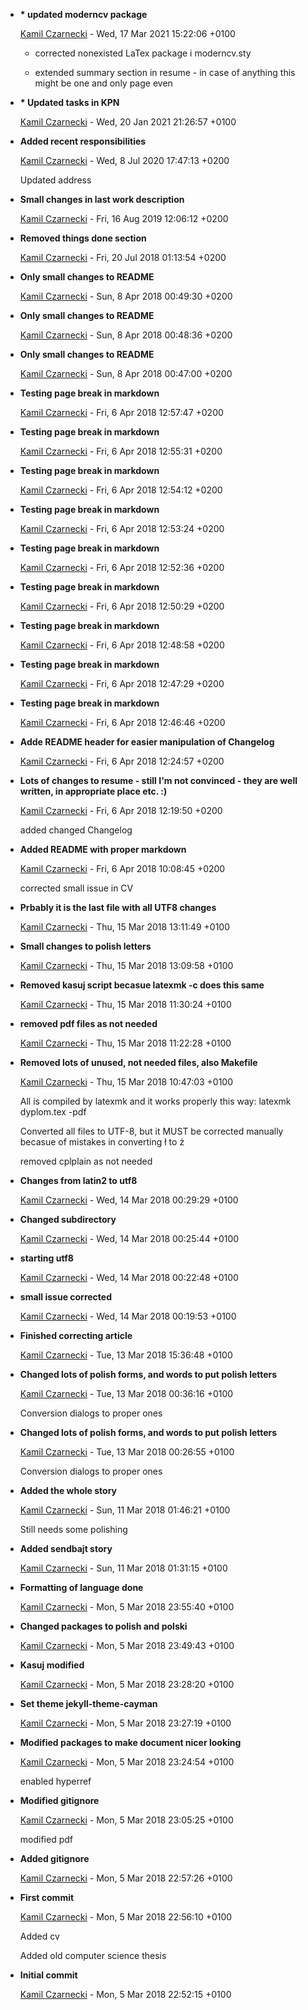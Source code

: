 
* __* updated moderncv package__

    [Kamil Czarnecki](kamoyl@outlook.com) - Wed, 17 Mar 2021 15:22:06 +0100
    
    * corrected nonexisted LaTex package i moderncv.sty
    
    * extended summary section in resume - in case of anything this might be one
    and only page even
    

* __* Updated tasks in KPN__

    [Kamil Czarnecki](kamoyl@outlook.com) - Wed, 20 Jan 2021 21:26:57 +0100
    
    

* __Added recent responsibilities__

    [Kamil Czarnecki](kamoyl@outlook.com) - Wed, 8 Jul 2020 17:47:13 +0200
    
    Updated address
    

* __Small changes in last work description__

    [Kamil Czarnecki](kamoyl@outlook.com) - Fri, 16 Aug 2019 12:06:12 +0200
    
    

* __Removed things done section__

    [Kamil Czarnecki](kamoyl@outlook.com) - Fri, 20 Jul 2018 01:13:54 +0200
    
    

* __Only small changes to README__

    [Kamil Czarnecki](kamoyl@outlook.com) - Sun, 8 Apr 2018 00:49:30 +0200
    
    

* __Only small changes to README__

    [Kamil Czarnecki](kamoyl@outlook.com) - Sun, 8 Apr 2018 00:48:36 +0200
    
    

* __Only small changes to README__

    [Kamil Czarnecki](kamoyl@outlook.com) - Sun, 8 Apr 2018 00:47:00 +0200
    
    

* __Testing page break in markdown__

    [Kamil Czarnecki](kamoyl@outlook.com) - Fri, 6 Apr 2018 12:57:47 +0200
    
    

* __Testing page break in markdown__

    [Kamil Czarnecki](kamoyl@outlook.com) - Fri, 6 Apr 2018 12:55:31 +0200
    
    

* __Testing page break in markdown__

    [Kamil Czarnecki](kamoyl@outlook.com) - Fri, 6 Apr 2018 12:54:12 +0200
    
    

* __Testing page break in markdown__

    [Kamil Czarnecki](kamoyl@outlook.com) - Fri, 6 Apr 2018 12:53:24 +0200
    
    

* __Testing page break in markdown__

    [Kamil Czarnecki](kamoyl@outlook.com) - Fri, 6 Apr 2018 12:52:36 +0200
    
    

* __Testing page break in markdown__

    [Kamil Czarnecki](kamoyl@outlook.com) - Fri, 6 Apr 2018 12:50:29 +0200
    
    

* __Testing page break in markdown__

    [Kamil Czarnecki](kamoyl@outlook.com) - Fri, 6 Apr 2018 12:48:58 +0200
    
    

* __Testing page break in markdown__

    [Kamil Czarnecki](kamoyl@outlook.com) - Fri, 6 Apr 2018 12:47:29 +0200
    
    

* __Testing page break in markdown__

    [Kamil Czarnecki](kamoyl@outlook.com) - Fri, 6 Apr 2018 12:46:46 +0200
    
    

* __Adde README header for easier manipulation of Changelog__

    [Kamil Czarnecki](kamoyl@outlook.com) - Fri, 6 Apr 2018 12:24:57 +0200
    
    

* __Lots of changes to resume - still I&#39;m not convinced - they are well written, in appropriate place etc. :)__

    [Kamil Czarnecki](kamoyl@outlook.com) - Fri, 6 Apr 2018 12:19:50 +0200
    
    added changed Changelog
    

* __Added README with proper markdown__

    [Kamil Czarnecki](kamoyl@outlook.com) - Fri, 6 Apr 2018 10:08:45 +0200
    
    corrected small issue in CV
    

* __Prbably it is the last file with all UTF8 changes__

    [Kamil Czarnecki](kamoyl@outlook.com) - Thu, 15 Mar 2018 13:11:49 +0100
    
    

* __Small changes to polish letters__

    [Kamil Czarnecki](kamoyl@outlook.com) - Thu, 15 Mar 2018 13:09:58 +0100
    
    

* __Removed kasuj script becasue latexmk -c does this same__

    [Kamil Czarnecki](kamoyl@outlook.com) - Thu, 15 Mar 2018 11:30:24 +0100
    
    

* __removed pdf files as not needed__

    [Kamil Czarnecki](kamoyl@outlook.com) - Thu, 15 Mar 2018 11:22:28 +0100
    
    

* __Removed lots of unused, not needed files, also Makefile__

    [Kamil Czarnecki](kamoyl@outlook.com) - Thu, 15 Mar 2018 10:47:03 +0100
    
    All is compiled by latexmk and it works properly this way: latexmk dyplom.tex
    -pdf
    
    Converted all files to UTF-8, but it MUST be corrected manually becasue of
    mistakes in converting ł to ż
    
    removed cplplain as not needed
    

* __Changes from latin2 to utf8__

    [Kamil Czarnecki](kamoyl@outlook.com) - Wed, 14 Mar 2018 00:29:29 +0100
    
    

* __Changed subdirectory__

    [Kamil Czarnecki](kamoyl@outlook.com) - Wed, 14 Mar 2018 00:25:44 +0100
    
    

* __starting utf8__

    [Kamil Czarnecki](kamoyl@outlook.com) - Wed, 14 Mar 2018 00:22:48 +0100
    
    

* __small issue corrected__

    [Kamil Czarnecki](kamoyl@outlook.com) - Wed, 14 Mar 2018 00:19:53 +0100
    
    

* __Finished correcting article__

    [Kamil Czarnecki](kamoyl@outlook.com) - Tue, 13 Mar 2018 15:36:48 +0100
    
    

* __Changed lots of polish forms, and words to put polish letters__

    [Kamil Czarnecki](kamoyl@outlook.com) - Tue, 13 Mar 2018 00:36:16 +0100
    
    Conversion dialogs to proper ones
    

* __Changed lots of polish forms, and words to put polish letters__

    [Kamil Czarnecki](kamoyl@outlook.com) - Tue, 13 Mar 2018 00:26:55 +0100
    
    Conversion dialogs to proper ones
    

* __Added the whole story__

    [Kamil Czarnecki](kamoyl@outlook.com) - Sun, 11 Mar 2018 01:46:21 +0100
    
    Still needs some polishing
    

* __Added sendbajt story__

    [Kamil Czarnecki](kamoyl@outlook.com) - Sun, 11 Mar 2018 01:31:15 +0100
    
    

* __Formatting of language done__

    [Kamil Czarnecki](kamoyl@outlook.com) - Mon, 5 Mar 2018 23:55:40 +0100
    
    

* __Changed packages to polish and polski__

    [Kamil Czarnecki](kamoyl@outlook.com) - Mon, 5 Mar 2018 23:49:43 +0100
    
    

* __Kasuj modified__

    [Kamil Czarnecki](kamoyl@outlook.com) - Mon, 5 Mar 2018 23:28:20 +0100
    
    

* __Set theme jekyll-theme-cayman__

    [Kamil Czarnecki](kamoyl@outlook.com) - Mon, 5 Mar 2018 23:27:19 +0100
    
    

* __Modified packages to make document nicer looking__

    [Kamil Czarnecki](kamoyl@outlook.com) - Mon, 5 Mar 2018 23:24:54 +0100
    
    enabled hyperref
    

* __Modified gitignore__

    [Kamil Czarnecki](kamoyl@outlook.com) - Mon, 5 Mar 2018 23:05:25 +0100
    
    modified pdf
    

* __Added gitignore__

    [Kamil Czarnecki](kamoyl@outlook.com) - Mon, 5 Mar 2018 22:57:26 +0100
    
    

* __First commit__

    [Kamil Czarnecki](kamoyl@outlook.com) - Mon, 5 Mar 2018 22:56:10 +0100
    
    Added cv
    
    Added old computer science thesis
    

* __Initial commit__

    [Kamil Czarnecki](kamoyl@outlook.com) - Mon, 5 Mar 2018 22:52:15 +0100
    
    
    

